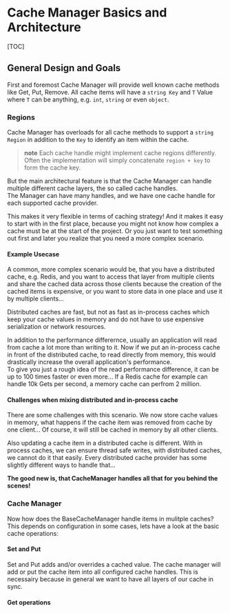 <properties id="cachemanager_architecture" />

# Cache Manager Basics and Architecture

[TOC]

## General Design and Goals
First and foremost Cache Manager will provide well known cache methods like Get, Put, Remove. 
All cache items will have a `string Key` and `T` Value where `T` can be anything, e.g. `int`, `string` or even `object`.

### Regions
Cache Manager has overloads for all cache methods to support a `string Region` in addition to the `Key` to identify an item within the cache. 

> **note** 
> Each cache handle might implement cache regions differently. Often the implementation will simply concatenate `region + key` to form the cache key. 


 But the 
main architectural feature is that the Cache Manager can handle multiple different cache layers, the so called 
cache handles.  
The Manager can have many handles, and we have one cache handle for each supported cache provider.

This makes it very flexible in terms of caching strategy! And it makes it easy to start with in the first place, because 
you might not know how complex a cache must be at the start of the project. Or you just want to test something out first and later 
you realize that you need a more complex scenario.

#### Example Usecase
A common, more complex scenario would be, that you have a distributed cache, e.g. Redis, and you want to access that layer 
from multiple clients and share the cached data across those clients because the creation of the cached items is expensive, or 
you want to store data in one place and use it by multiple clients...  

Distributed caches are fast, but not as fast as in-process caches which keep your cache values in memory and do not have 
to use expensive serialization or network resources.   

In addition to the performance differernce, usually an application will read from cache a lot more than writing to it. 
Now if we put an in-process cache in front of the distributed cache, to read directly from memory, this would drastically increase the overall 
application's performance.   
To give you just a rough idea of the read performance difference, it can be up to 100 times faster or even more...
If a Redis cache for example can handle 10k Gets per second, a memory cache can perfrom 2 million.

#### Challenges when mixing distributed and in-process cache
There are some challenges with this scenario. We now store cache values in memory, what happens if the cache item was removed from cache by one client...
Of course, it will still be cached in memory by all other clients.

Also updating a cache item in a distributed cache is different. With in process caches, we can ensure thread safe writes, with 
distributed caches, we cannot do it that easily. Every distributed cache provider has some slightly different ways to handle that...

**The good new is, that CacheManager handles all that for you behind the scenes!**

### Cache Manager
Now how does the BaseCacheManager handle items in mulitple caches?  
This depends on configuration in some cases, lets have a look at the basic cache operations:

#### Set and Put
Set and Put adds and/or overrides a cached value. The cache manager will add or put the cache item 
into all configured cache handles. This is necessairy because in general we want to have all 
layers of our cache in sync.

#### Get operations


